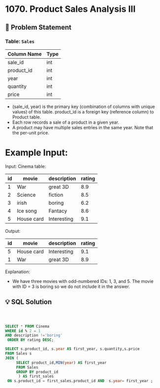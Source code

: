 # 1070. Product Sales Analysis III

## 📝 Problem Statement

### Table: `Sales`

| Column Name | Type  |
|-------------|-------|
| sale_id     | int   |
| product_id  | int   |
| year        | int   |
| quantity    | int   |
| price       | int   |

 - (sale_id, year) is the primary key (combination of columns with unique values) of this table.
product_id is a foreign key (reference column) to Product table.
 - Each row records a sale of a product in a given year.
 - A product may have multiple sales entries in the same year.
Note that the per-unit price.

 # Example Input:
Input: 
Cinema table:

| id | movie      | description | rating |
|----|------------|-------------|--------|
| 1  | War        | great 3D    | 8.9    |
| 2  | Science    | fiction     | 8.5    |
| 3  | irish      | boring      | 6.2    |
| 4  | Ice song   | Fantacy     | 8.6    |
| 5  | House card | Interesting | 9.1    |

Output: 

| id | movie      | description | rating |
|----|------------|-------------|--------|
| 5  | House card | Interesting | 9.1    |
| 1  | War        | great 3D    | 8.9    |

Explanation: 
 - We have three movies with odd-numbered IDs: 1, 3, and 5. The movie with ID = 3 is boring so we do not include it in the answer.


## 💡 SQL Solution

```sql



SELECT * FROM Cinema 
WHERE id % 2 = 1
AND description !='boring' 
 ORDER BY rating DESC;

SELECT s.product_id, s.year AS first_year, s.quantity,s.price 
FROM Sales s 
JOIN (
     SELECT product_id,MIN(year) AS first_year
     FROM Sales
     GROUP BY product_id
      ) AS first_sales
 ON s.product_id = first_sales.product_id AND  s.year= first_year ;
